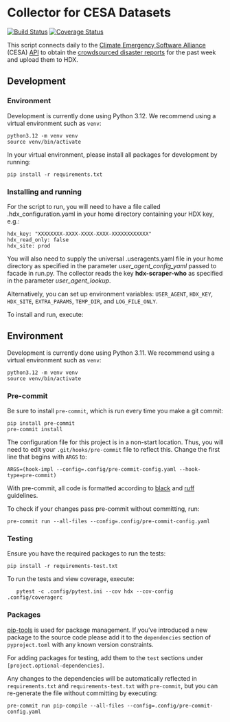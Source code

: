 # Collector for CESA Datasets
[![Build Status](https://github.com/OCHA-DAP/hdx-scraper-cesa/actions/workflows/run-python-tests.yaml/badge.svg)](https://github.com/OCHA-DAP/hdx-scraper-cesa/actions/workflows/run-python-tests.yaml)
[![Coverage Status](https://coveralls.io/repos/github/OCHA-DAP/hdx-scraper-cesa/badge.svg?branch=main&ts=1)](https://coveralls.io/github/OCHA-DAP/hdx-scraper-cesa?branch=main)

This script connects daily to the
[Climate Emergency Software Alliance](https://cesa.global/)
(CESA) [API](https://docs.petabencana.id/v/master-1)
to obtain the
[crowdsourced disaster reports](https://docs.petabencana.id/v/master-1/routes/crowdsourced-reports)
for the past week and upload them to HDX.

## Development

### Environment

Development is currently done using Python 3.12. We recommend using a virtual
environment such as ``venv``:

    python3.12 -m venv venv
    source venv/bin/activate

In your virtual environment, please install all packages for
development by running:

    pip install -r requirements.txt

### Installing and running


For the script to run, you will need to have a file called
.hdx_configuration.yaml in your home directory containing your HDX key, e.g.:

    hdx_key: "XXXXXXXX-XXXX-XXXX-XXXX-XXXXXXXXXXXX"
    hdx_read_only: false
    hdx_site: prod

 You will also need to supply the universal .useragents.yaml file in your home
 directory as specified in the parameter *user_agent_config_yaml* passed to
 facade in run.py. The collector reads the key **hdx-scraper-who** as specified
 in the parameter *user_agent_lookup*.

 Alternatively, you can set up environment variables: `USER_AGENT`, `HDX_KEY`,
`HDX_SITE`, `EXTRA_PARAMS`, `TEMP_DIR`, and `LOG_FILE_ONLY`.

To install and run, execute:

## Environment

Development is currently done using Python 3.11. We recommend using a virtual
environment such as ``venv``:

    python3.12 -m venv venv
    source venv/bin/activate

### Pre-commit

Be sure to install `pre-commit`, which is run every time
you make a git commit:

```shell
pip install pre-commit
pre-commit install
```

The configuration file for this project is in a
non-start location. Thus, you will need to edit your
`.git/hooks/pre-commit` file to reflect this. Change
the first line that begins with `ARGS` to:

    ARGS=(hook-impl --config=.config/pre-commit-config.yaml --hook-type=pre-commit)

With pre-commit, all code is formatted according to
[black]("https://github.com/psf/black") and
[ruff]("https://github.com/charliermarsh/ruff") guidelines.

To check if your changes pass pre-commit without committing, run:

    pre-commit run --all-files --config=.config/pre-commit-config.yaml

### Testing

Ensure you have the required packages to run the tests:

    pip install -r requirements-test.txt

To run the tests and view coverage, execute:

`    pytest -c .config/pytest.ini --cov hdx --cov-config .config/coveragerc
`
### Packages

[pip-tools](https://github.com/jazzband/pip-tools) is used for
package management.  If you’ve introduced a new package to the
source code please add it to the `dependencies` section of
`pyproject.toml` with any known version constraints.

For adding packages for testing, add them to
the `test` sections under `[project.optional-dependencies]`.

Any changes to the dependencies will be automatically reflected in
`requirements.txt` and `requirements-test.txt` with `pre-commit`,
but you can re-generate the file without committing by executing:

    pre-commit run pip-compile --all-files --config=.config/pre-commit-config.yaml
